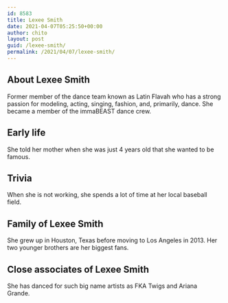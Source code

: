 ```yaml
---
id: 8583
title: Lexee Smith
date: 2021-04-07T05:25:50+00:00
author: chito
layout: post
guid: /lexee-smith/
permalink: /2021/04/07/lexee-smith/
---
```

<!--Content-->



## About Lexee Smith


  Former member of the dance team known as Latin Flavah who has a strong passion for modeling, acting, singing, fashion, and, primarily, dance. She became a member of the immaBEAST dance crew.

      
      
      
## Early life


  She told her mother when she was just 4 years old that she wanted to be famous. 

      
      
      
## Trivia


  When she is not working, she spends a lot of time at her local baseball field. 

      
      
      
## Family of Lexee Smith


  She grew up in Houston, Texas before moving to Los Angeles in 2013. Her two younger brothers are her biggest fans.

      
      
      
## Close associates of Lexee Smith


  She has danced for such big name artists as FKA Twigs and Ariana Grande.  


